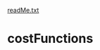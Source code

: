 [readMe.txt](https://github.com/EtienneCuisinier/costFunctions/files/7107493/readMe.txt)
# costFunctions
